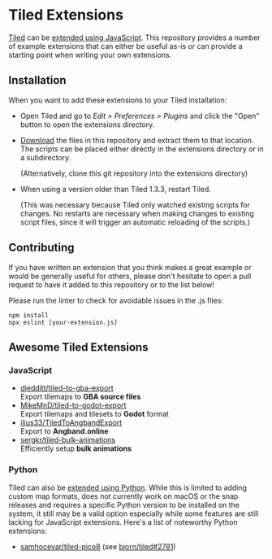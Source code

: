 # Tiled Extensions

[Tiled](https://www.mapeditor.org) can be [extended using
JavaScript](https://doc.mapeditor.org/en/stable/reference/scripting/). This
repository provides a number of example extensions that can either be useful
as-is or can provide a starting point when writing your own extensions.

## Installation

When you want to add these extensions to your Tiled installation:

* Open Tiled and go to _Edit > Preferences > Plugins_ and click the "Open"
  button to open the extensions directory.

* [Download](https://github.com/mapeditor/tiled-extensions/archive/master.zip)
  the files in this repository and extract them to that location. The scripts
  can be placed either directly in the extensions directory or in a
  subdirectory.

  (Alternatively, clone this git repository into the extensions directory)

* When using a version older than Tiled 1.3.3, restart Tiled.

  (This was necessary because Tiled only watched existing scripts for
  changes. No restarts are necessary when making changes to existing script
  files, since it will trigger an automatic reloading of the scripts.)

## Contributing

If you have written an extension that you think makes a great example or would
be generally useful for others, please don't hesitate to open a pull request to
have it added to this repository or to the list below!

Please run the linter to check for avoidable issues in the .js files:
```
npm install
npx eslint [your-extension.js]
```

## Awesome Tiled Extensions

### JavaScript

* [djedditt/tiled-to-gba-export](https://github.com/djedditt/tiled-to-gba-export)<br>
  Export tilemaps to **GBA source files**
* [MikeMnD/tiled-to-godot-export](https://github.com/MikeMnD/tiled-to-godot-export)<br>
  Export tilemaps and tilesets to **Godot** format
* [ilius33/TiledToAngbandExport](https://github.com/ilius33/TiledToAngbandExport)<br>
  Export to **Angband.online**
* [sergkr/tiled-bulk-animations](https://github.com/sergkr/tiled-bulk-animations)<br>
  Efficiently setup **bulk animations**

### Python

Tiled can also be [extended using Python](https://doc.mapeditor.org/en/stable/manual/python/). While this is limited to adding custom map formats, does not currently work on macOS or the snap releases and requires a specific Python version to be installed on the system, it still may be a valid option especially while some features are still lacking for JavaScript extensions. Here's a list of noteworthy Python extensions:

* [samhocevar/tiled-pico8](https://github.com/samhocevar/tiled-pico8) (see [bjorn/tiled#2781](https://github.com/bjorn/tiled/issues/2781))
